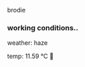 brodie

<!--weather_start-->
### working conditions..

weather: haze 

temp: 11.59 °C 👕

<!--weather_end-->
